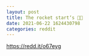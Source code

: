 ```yaml
--- 
layout: post 
title: The rocket start‘s 🚀🌒 
date: 2021-06-22 1624430798 
categories: reddit 
--- 
```

https://redd.it/o67eyg